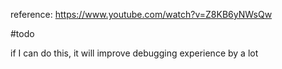 reference:
https://www.youtube.com/watch?v=Z8KB6yNWsQw

#todo 

if I can do this, it will improve debugging experience by a lot
